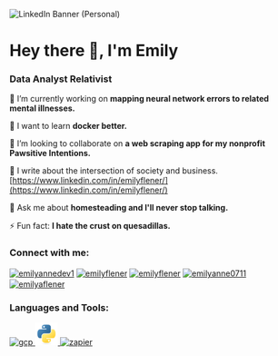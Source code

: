 ![LinkedIn Banner (Personal)](https://user-images.githubusercontent.com/80731211/138025791-d962f0b4-82a7-4bde-baea-a737b9368116.jpg)

<h1 align="left">Hey there 👋, I'm Emily</h1>
<h3 align="left">Data Analyst Relativist</h3>

🔭 I’m currently working on **mapping neural network errors to related mental illnesses.**

🌱 I want to learn **docker better.**

👯 I’m looking to collaborate on **a web scraping app for my nonprofit Pawsitive Intentions.**

📝 I write about the intersection of society and business. [https://www.linkedin.com/in/emilyflener/](https://www.linkedin.com/in/emilyflener/)

💬 Ask me about **homesteading and I'll never stop talking.**

⚡ Fun fact: **I hate the crust on quesadillas.**


<h3 align="left">Connect with me:</h3>
<p align="left">
<a href="https://twitter.com/emilyannedev1" target="blank"><img align="center" src="https://raw.githubusercontent.com/rahuldkjain/github-profile-readme-generator/master/src/images/icons/Social/twitter.svg" alt="emilyannedev1" height="30" width="40" /></a>
<a href="https://linkedin.com/in/emilyflener" target="blank"><img align="center" src="https://raw.githubusercontent.com/rahuldkjain/github-profile-readme-generator/master/src/images/icons/Social/linked-in-alt.svg" alt="emilyflener" height="30" width="40" /></a>
<a href="https://kaggle.com/emilyflener" target="blank"><img align="center" src="https://raw.githubusercontent.com/rahuldkjain/github-profile-readme-generator/master/src/images/icons/Social/kaggle.svg" alt="emilyflener" height="30" width="40" /></a>
<a href="https://www.hackerrank.com/emilyanne0711" target="blank"><img align="center" src="https://raw.githubusercontent.com/rahuldkjain/github-profile-readme-generator/master/src/images/icons/Social/hackerrank.svg" alt="emilyanne0711" height="30" width="40" /></a>
<a href="https://www.leetcode.com/emilyaflener" target="blank"><img align="center" src="https://raw.githubusercontent.com/rahuldkjain/github-profile-readme-generator/master/src/images/icons/Social/leet-code.svg" alt="emilyaflener" height="30" width="40" /></a>
</p>

<h3 align="left">Languages and Tools:</h3>
<p align="left"> <a href="https://cloud.google.com" target="_blank"> <img src="https://www.vectorlogo.zone/logos/google_cloud/google_cloud-icon.svg" alt="gcp" width="40" height="40"/> </a> <a href="https://www.python.org" target="_blank"> <img src="https://raw.githubusercontent.com/devicons/devicon/master/icons/python/python-original.svg" alt="python" width="40" height="40"/> </a> <a href="https://zapier.com" target="_blank"> <img src="https://www.vectorlogo.zone/logos/zapier/zapier-icon.svg" alt="zapier" width="40" height="40"/> </a> </p>
